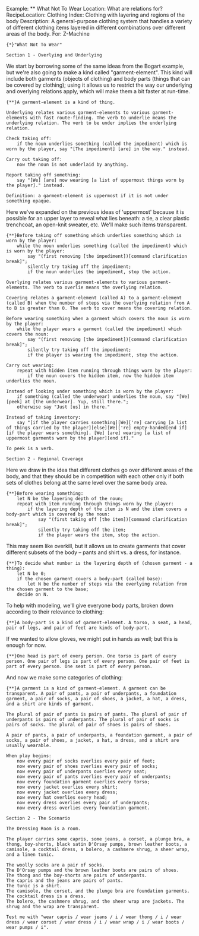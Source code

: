 Example: ** What Not To Wear
Location: What are relations for?
RecipeLocation: Clothing
Index: Clothing with layering and regions of the body
Description: A general-purpose clothing system that handles a variety of different clothing items layered in different combinations over different areas of the body.
For: Z-Machine

  

``` inform7
{*}"What Not To Wear"

Section 1 - Overlying and Underlying
```

  
We start by borrowing some of the same ideas from the Bogart example, but we're also going to make a kind called "garment-element". This kind will include both garments (objects of clothing) and body parts (things that can be covered by clothing); using it allows us to restrict the way our underlying and overlying relations apply, which will make them a bit faster at run-time.

  

``` inform7
{**}A garment-element is a kind of thing.

Underlying relates various garment-elements to various garment-elements with fast route-finding. The verb to underlie means the underlying relation. The verb to be under implies the underlying relation.

Check taking off:
	if the noun underlies something (called the impediment) which is worn by the player, say "[The impediment] [are] in the way." instead.

Carry out taking off:
	now the noun is not underlaid by anything.

Report taking off something:
	say "[We] [are] now wearing [a list of uppermost things worn by the player]." instead.

Definition: a garment-element is uppermost if it is not under something opaque.
```

  
Here we've expanded on the previous ideas of 'uppermost' because it is possible for an upper layer to reveal what lies beneath: a tie, a clear plastic trenchcoat, an open-knit sweater, etc. We'll make such items transparent.

  

``` inform7
{**}Before taking off something which underlies something which is worn by the player:
	while the noun underlies something (called the impediment) which is worn by the player:
		say "(first removing [the impediment])[command clarification break]";
		silently try taking off the impediment;
		if the noun underlies the impediment, stop the action.

Overlying relates various garment-elements to various garment-elements. The verb to overlie means the overlying relation.

Covering relates a garment-element (called A) to a garment-element (called B) when the number of steps via the overlying relation from A to B is greater than 0. The verb to cover means the covering relation.

Before wearing something when a garment which covers the noun is worn by the player:
	while the player wears a garment (called the impediment) which covers the noun:
		say "(first removing [the impediment])[command clarification break]";
		silently try taking off the impediment;
		if the player is wearing the impediment, stop the action.

Carry out wearing:
	repeat with hidden item running through things worn by the player:
		if the noun covers the hidden item, now the hidden item underlies the noun.

Instead of looking under something which is worn by the player:
	if something (called the underwear) underlies the noun, say "[We] [peek] at [the underwear]. Yup, still there.";
	otherwise say "Just [us] in there."

Instead of taking inventory:
	say "[if the player carries something][We]['re] carrying [a list of things carried by the player][else][We]['re] empty-handed[end if][if the player wears something]. [We] [are] wearing [a list of uppermost garments worn by the player][end if]."

To peek is a verb.

Section 2 - Regional Coverage
```

  
Here we draw in the idea that different clothes go over different areas of the body, and that they should be in competition with each other only if both sets of clothes belong at the same level over the same body area.

  

``` inform7
{**}Before wearing something:
	let N be the layering depth of the noun;
	repeat with item running through things worn by the player:
		if the layering depth of the item is N and the item covers a body-part which is covered by the noun:
			say "(first taking off [the item])[command clarification break]";
			silently try taking off the item;
			if the player wears the item, stop the action.
```

  
This may seem like overkill, but it allows us to create garments that cover different subsets of the body – pants and shirt vs. a dress, for instance.

  

``` inform7
{**}To decide what number is the layering depth of (chosen garment - a thing):
	let N be 0;
	if the chosen garment covers a body-part (called base):
		let N be the number of steps via the overlying relation from the chosen garment to the base;
	decide on N.
```

  
To help with modeling, we'll give everyone body parts, broken down according to their relevance to clothing:

  

``` inform7
{**}A body-part is a kind of garment-element. A torso, a seat, a head, pair of legs, and pair of feet are kinds of body-part.
```

  
If we wanted to allow gloves, we might put in hands as well; but this is enough for now.

  

``` inform7
{**}One head is part of every person. One torso is part of every person. One pair of legs is part of every person. One pair of feet is part of every person. One seat is part of every person.
```

  
And now we make some categories of clothing:

  

``` inform7
{**}A garment is a kind of garment-element. A garment can be transparent. A pair of pants, a pair of underpants, a foundation garment, a pair of socks, a pair of shoes, a jacket, a hat, a dress, and a shirt are kinds of garment.

The plural of pair of pants is pairs of pants. The plural of pair of underpants is pairs of underpants. The plural of pair of socks is pairs of socks. The plural of pair of shoes is pairs of shoes.

A pair of pants, a pair of underpants, a foundation garment, a pair of socks, a pair of shoes, a jacket, a hat, a dress, and a shirt are usually wearable.

When play begins:
	now every pair of socks overlies every pair of feet;
	now every pair of shoes overlies every pair of socks;
	now every pair of underpants overlies every seat;
	now every pair of pants overlies every pair of underpants;
	now every foundation garment overlies every torso;
	now every jacket overlies every shirt;
	now every jacket overlies every dress;
	now every hat overlies every head;
	now every dress overlies every pair of underpants;
	now every dress overlies every foundation garment.

Section 2 - The Scenario

The Dressing Room is a room.

The player carries some capris, some jeans, a corset, a plunge bra, a thong, boy-shorts, black satin D'Orsay pumps, brown leather boots, a camisole, a cocktail dress, a bolero, a cashmere shrug, a sheer wrap, and a linen tunic.

The woolly socks are a pair of socks.
The D'Orsay pumps and the brown leather boots are pairs of shoes.
The thong and the boy-shorts are pairs of underpants.
The capris and the jeans are pairs of pants.
The tunic is a shirt.
The camisole, the corset, and the plunge bra are foundation garments.
The cocktail dress is a dress.
The bolero, the cashmere shrug, and the sheer wrap are jackets. The shrug and the wrap are transparent.

Test me with "wear capris / wear jeans / i / wear thong / i / wear dress / wear corset / wear dress / i / wear wrap / i / wear boots / wear pumps / i".
```

